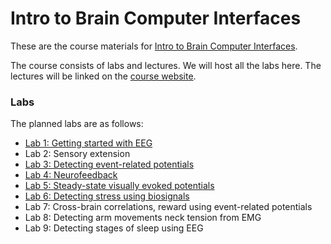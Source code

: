 # Intro to Brain Computer Interfaces

These are the course materials for [Intro to Brain Computer Interfaces](http://neurotechberkeley.org/course/info.html).

The course consists of labs and lectures. We will host all the labs here. The lectures will be linked on the [course website](http://neurotechberkeley.org/course/schedule.html).

### Labs
The planned labs are as follows:

- [Lab 1: Getting started with EEG](http://docs.openbci.com/Tutorials/02-Ganglion_Getting%20Started_Guide)
- Lab 2: Sensory extension
- [Lab 3: Detecting event-related potentials](lab3)
- [Lab 4: Neurofeedback](lab4)
- [Lab 5: Steady-state visually evoked potentials](lab5)
- [Lab 6: Detecting stress using biosignals](lab6)
- Lab 7: Cross-brain correlations, reward using event-related potentials
- Lab 8: Detecting arm movements neck tension from EMG
- Lab 9: Detecting stages of sleep using EEG
